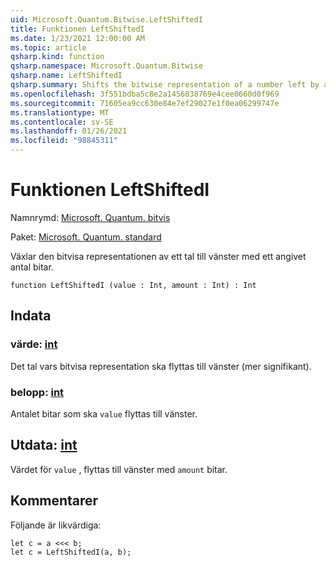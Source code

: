 ```yaml
---
uid: Microsoft.Quantum.Bitwise.LeftShiftedI
title: Funktionen LeftShiftedI
ms.date: 1/23/2021 12:00:00 AM
ms.topic: article
qsharp.kind: function
qsharp.namespace: Microsoft.Quantum.Bitwise
qsharp.name: LeftShiftedI
qsharp.summary: Shifts the bitwise representation of a number left by a given number of bits.
ms.openlocfilehash: 3f551bdba5c8e2a1456838769e4cee0660d0f969
ms.sourcegitcommit: 71605ea9cc630e84e7ef29027e1f0ea06299747e
ms.translationtype: MT
ms.contentlocale: sv-SE
ms.lasthandoff: 01/26/2021
ms.locfileid: "98845311"
---
```

# <a name="leftshiftedi-function"></a>Funktionen LeftShiftedI

Namnrymd: [Microsoft. Quantum. bitvis](xref:Microsoft.Quantum.Bitwise)

Paket: [Microsoft. Quantum. standard](https://nuget.org/packages/Microsoft.Quantum.Standard)


Växlar den bitvisa representationen av ett tal till vänster med ett angivet antal bitar.

```qsharp
function LeftShiftedI (value : Int, amount : Int) : Int
```


## <a name="input"></a>Indata

### <a name="value--int"></a>värde: [int](xref:microsoft.quantum.lang-ref.int)

Det tal vars bitvisa representation ska flyttas till vänster (mer signifikant).


### <a name="amount--int"></a>belopp: [int](xref:microsoft.quantum.lang-ref.int)

Antalet bitar som ska `value` flyttas till vänster.



## <a name="output--int"></a>Utdata: [int](xref:microsoft.quantum.lang-ref.int)

Värdet för `value` , flyttas till vänster med `amount` bitar.

## <a name="remarks"></a>Kommentarer

Följande är likvärdiga:

```qsharp
let c = a <<< b;
let c = LeftShiftedI(a, b);
```